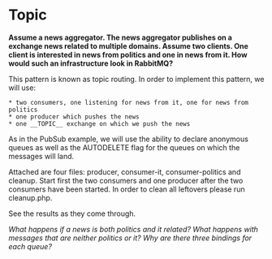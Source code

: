 # Topic

__Assume a news aggregator. The news aggregator publishes on a exchange news related to multiple domains. Assume two clients.
One client is interested in news from politics and one in news from it. How would such an infrastructure look in RabbitMQ?__

This pattern is known as topic routing. In order to implement this pattern, we will use:
    
    * two consumers, one listening for news from it, one for news from politics
    * one producer which pushes the news
    * one __TOPIC__ exchange on which we push the news
    
As in the PubSub example, we will use the ability to declare anonymous queues as well as the AUTODELETE flag for the queues 
on which the messages will land.

Attached are four files: producer, consumer-it, consumer-politics and cleanup. Start first the two consumers and one 
producer after the two consumers have been started. In order to clean all leftovers please run cleanup.php.

See the results as they come through.

_What happens if a news is both politics and it related?_
_What happens with messages that are neither politics or it?_
_Why are there three bindings for each queue?_